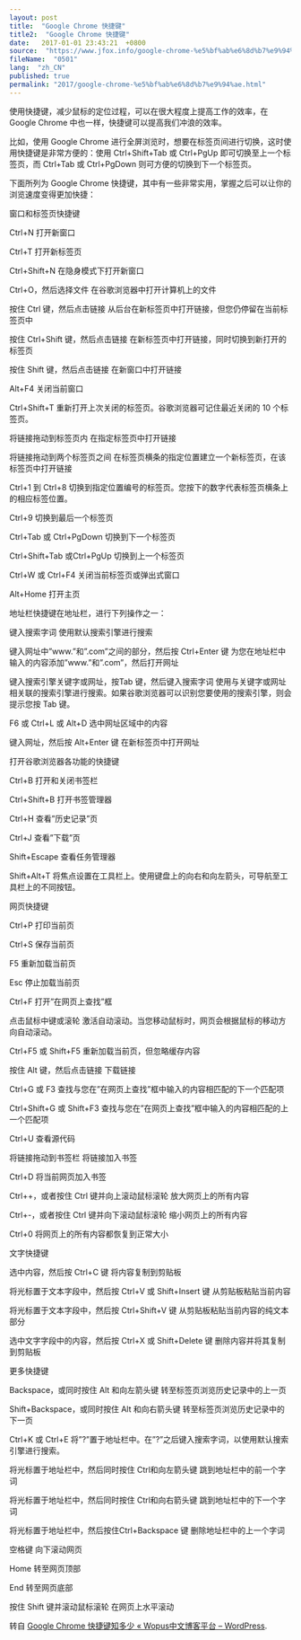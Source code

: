 ```yaml
---
layout: post
title:  "Google Chrome 快捷键"
title2:  "Google Chrome 快捷键"
date:   2017-01-01 23:43:21  +0800
source:  "https://www.jfox.info/google-chrome-%e5%bf%ab%e6%8d%b7%e9%94%ae.html"
fileName:  "0501"
lang:  "zh_CN"
published: true
permalink: "2017/google-chrome-%e5%bf%ab%e6%8d%b7%e9%94%ae.html"
---
```




使用快捷键，减少鼠标的定位过程，可以在很大程度上提高工作的效率，在Google Chrome 中也一样，快捷键可以提高我们冲浪的效率。

比如，使用 Google Chrome 进行全屏浏览时，想要在标签页间进行切换，这时使用快捷键是非常方便的：使用 Ctrl+Shift+Tab 或 Ctrl+PgUp 即可切换至上一个标签页，而 Ctrl+Tab 或 Ctrl+PgDown 则可方便的切换到下一个标签页。

下面所列为 Google Chrome 快捷键，其中有一些非常实用，掌握之后可以让你的浏览速度变得更加快捷：

窗口和标签页快捷键

Ctrl+N 打开新窗口

Ctrl+T 打开新标签页

Ctrl+Shift+N 在隐身模式下打开新窗口

Ctrl+O，然后选择文件 在谷歌浏览器中打开计算机上的文件

按住 Ctrl 键，然后点击链接 从后台在新标签页中打开链接，但您仍停留在当前标签页中

按住 Ctrl+Shift 键，然后点击链接 在新标签页中打开链接，同时切换到新打开的标签页

按住 Shift 键，然后点击链接 在新窗口中打开链接

Alt+F4 关闭当前窗口

Ctrl+Shift+T 重新打开上次关闭的标签页。谷歌浏览器可记住最近关闭的 10 个标签页。

将链接拖动到标签页内 在指定标签页中打开链接

将链接拖动到两个标签页之间 在标签页横条的指定位置建立一个新标签页，在该标签页中打开链接

Ctrl+1 到 Ctrl+8 切换到指定位置编号的标签页。您按下的数字代表标签页横条上的相应标签位置。

Ctrl+9 切换到最后一个标签页

Ctrl+Tab 或 Ctrl+PgDown 切换到下一个标签页

Ctrl+Shift+Tab 或Ctrl+PgUp 切换到上一个标签页

Ctrl+W 或 Ctrl+F4 关闭当前标签页或弹出式窗口

Alt+Home 打开主页

地址栏快捷键在地址栏，进行下列操作之一：

键入搜索字词 使用默认搜索引擎进行搜索

键入网址中”www.”和”.com”之间的部分，然后按 Ctrl+Enter 键 为您在地址栏中输入的内容添加”www.”和”.com”，然后打开网址

键入搜索引擎关键字或网址，按Tab 键，然后键入搜索字词 使用与关键字或网址相关联的搜索引擎进行搜索。如果谷歌浏览器可以识别您要使用的搜索引擎，则会提示您按 Tab 键。

F6 或 Ctrl+L 或 Alt+D 选中网址区域中的内容

键入网址，然后按 Alt+Enter 键 在新标签页中打开网址

打开谷歌浏览器各功能的快捷键

Ctrl+B 打开和关闭书签栏

Ctrl+Shift+B 打开书签管理器

Ctrl+H 查看”历史记录”页

Ctrl+J 查看”下载”页

Shift+Escape 查看任务管理器

Shift+Alt+T 将焦点设置在工具栏上。使用键盘上的向右和向左箭头，可导航至工具栏上的不同按钮。

网页快捷键

Ctrl+P 打印当前页

Ctrl+S 保存当前页

F5 重新加载当前页

Esc 停止加载当前页

Ctrl+F 打开”在网页上查找”框

点击鼠标中键或滚轮 激活自动滚动。当您移动鼠标时，网页会根据鼠标的移动方向自动滚动。

Ctrl+F5 或 Shift+F5 重新加载当前页，但忽略缓存内容

按住 Alt 键，然后点击链接 下载链接

Ctrl+G 或 F3 查找与您在”在网页上查找”框中输入的内容相匹配的下一个匹配项

Ctrl+Shift+G 或 Shift+F3 查找与您在”在网页上查找”框中输入的内容相匹配的上一个匹配项

Ctrl+U 查看源代码

将链接拖动到书签栏 将链接加入书签

Ctrl+D 将当前网页加入书签

Ctrl++，或者按住 Ctrl 键并向上滚动鼠标滚轮 放大网页上的所有内容

Ctrl+-，或者按住 Ctrl 键并向下滚动鼠标滚轮 缩小网页上的所有内容

Ctrl+0 将网页上的所有内容都恢复到正常大小

文字快捷键

选中内容，然后按 Ctrl+C 键 将内容复制到剪贴板

将光标置于文本字段中，然后按 Ctrl+V 或 Shift+Insert 键 从剪贴板粘贴当前内容

将光标置于文本字段中，然后按 Ctrl+Shift+V 键 从剪贴板粘贴当前内容的纯文本部分

选中文字字段中的内容，然后按 Ctrl+X 或 Shift+Delete 键 删除内容并将其复制到剪贴板

更多快捷键

Backspace，或同时按住 Alt 和向左箭头键 转至标签页浏览历史记录中的上一页

Shift+Backspace，或同时按住 Alt 和向右箭头键 转至标签页浏览历史记录中的下一页

Ctrl+K 或 Ctrl+E 将”?”置于地址栏中。在”?”之后键入搜索字词，以使用默认搜索引擎进行搜索。

将光标置于地址栏中，然后同时按住 Ctrl和向左箭头键 跳到地址栏中的前一个字词

将光标置于地址栏中，然后同时按住 Ctrl和向右箭头键 跳到地址栏中的下一个字词

将光标置于地址栏中，然后按住Ctrl+Backspace 键 删除地址栏中的上一个字词

空格键 向下滚动网页

Home 转至网页顶部

End 转至网页底部

按住 Shift 键并滚动鼠标滚轮 在网页上水平滚动

转自 [Google Chrome 快捷键知多少 « Wopus中文博客平台 – WordPress](http://www.wopus.org/blog-article/technology/1127.html).
